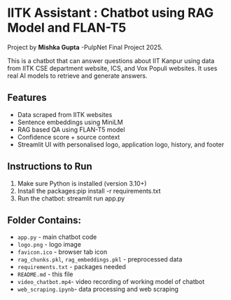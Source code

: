 # IITK Assistant : Chatbot using RAG Model and FLAN-T5
Project by **Mishka Gupta** -PulpNet Final Project 2025.

This is a chatbot that can answer questions about IIT Kanpur using data from IITK CSE department website, ICS, and Vox Populi websites. It uses real AI models to retrieve and generate answers.

## Features
- Data scraped from IITK websites
- Sentence embeddings using MiniLM
- RAG based QA using FLAN-T5 model
- Confidence score + source context
- Streamlit UI with personalised logo, application logo, history, and footer

## Instructions to Run

1. Make sure Python is installed (version 3.10+)
2. Install the packages:pip install -r requirements.txt
3. Run the chatbot: streamlit run app.py


## Folder Contains:

- `app.py` - main chatbot code
- `logo.png` - logo image
- `favicon.ico` - browser tab icon
- `rag_chunks.pkl`, `rag_embeddings.pkl` - preprocessed data
- `requirements.txt` - packages needed
- `README.md` - this file
- `video_chatbot.mp4`- video recording of working model of chatbot
- `web_scraping.ipynb`- data processing and web scraping 





